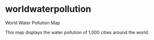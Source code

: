 # worldwaterpollution
World Water Pollution Map

This map displays the water pollution of 1,000 cities around the world.
